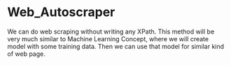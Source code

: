 # Web_Autoscraper

We can do web scraping without writing any XPath.
This method will be very much similar to Machine Learning Concept, where we will create model with some training data.
Then we can use that model for similar kind of web page.

